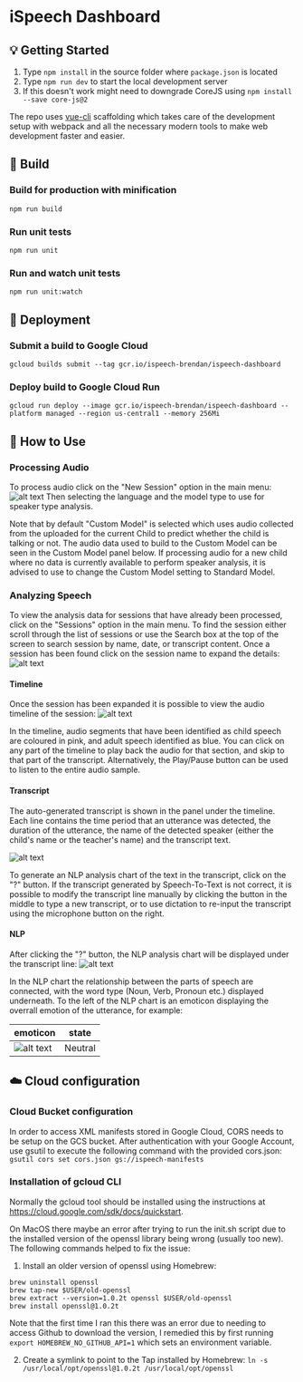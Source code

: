 # iSpeech Dashboard

## :bulb: Getting Started

1. Type `npm install` in the source folder where `package.json` is located
2. Type `npm run dev` to start the local development server
3. If this doesn't work might need to downgrade CoreJS using `npm install --save core-js@2`

The repo uses [vue-cli](https://github.com/vuejs/vue-cli) scaffolding which takes care of the development setup with webpack and all the necessary modern tools to make web development faster and easier.

## :hammer: Build

### Build for production with minification
`npm run build`
### Run unit tests
`npm run unit`
### Run and watch unit tests
`npm run unit:watch`

## :rocket: Deployment

### Submit a build to Google Cloud
`gcloud builds submit --tag gcr.io/ispeech-brendan/ispeech-dashboard`

### Deploy build to Google Cloud Run
`gcloud run deploy --image gcr.io/ispeech-brendan/ispeech-dashboard --platform managed --region us-central1 --memory 256Mi`



## :book: How to Use

### Processing Audio 
To process audio click on the "New Session" option in the main menu:
![alt text](https://github.com//iSpeechAPAC/ispeech-dashboard/blob/master/new_session.jpg?raw=true)
Then selecting the language and the model type to use for speaker type analysis.

Note that by default "Custom Model" is selected which uses audio collected from the uploaded for the current Child to predict whether the child is talking or not. The audio data used to build to the Custom Model can be seen in the Custom Model panel below. If processing audio for a new child where no data is currently available to perform speaker analysis, it is advised to use to change the Custom Model setting to Standard Model.

### Analyzing Speech 
To view the analysis data for sessions that have already been processed, click on the "Sessions" option in the main menu. To find the session either scroll through the list of sessions or use the Search box at the top of the screen to search session by name, date, or transcript content. Once a session has been found click on the session name to expand the details:
![alt text](https://github.com//iSpeechAPAC/ispeech-dashboard/blob/master/analysis_session.jpg?raw=true)

#### Timeline
Once the session has been expanded it is possible to view the audio timeline of the session:
![alt text](https://github.com//iSpeechAPAC/ispeech-dashboard/blob/master/timeline.jpg?raw=true)

In the timeline, audio segments that have been identified as child speech are coloured in pink, and adult speech identified as blue. You can click on any part of the timeline to play back the audio for that section, and skip to that part of the transcript. Alternatively, the Play/Pause button can be used to listen to the entire audio sample.

#### Transcript
The auto-generated transcript is shown in the panel under the timeline. Each line contains the time period that an utterance was detected, the duration of the utterance, the name of the detected speaker (either the child's name or the teacher's name) and the transcript text.

![alt text](https://github.com//iSpeechAPAC/ispeech-dashboard/blob/master/transcript_line.jpg?raw=true)

To generate an NLP analysis chart of the text in the transcript, click on the "?" button. If the transcript generated by Speech-To-Text is not correct, it is possible to modify the transcript line manually by clicking the button in the middle to type a new transcript, or to use dictation to re-input the transcript using the microphone button on the right.

#### NLP
After clicking the "?" button, the NLP analysis chart will be displayed under the transcript line:
![alt text](https://github.com//iSpeechAPAC/ispeech-dashboard/blob/master/transcript_line.jpg?raw=true)

In the NLP chart the relationship between the parts of speech are connected, with the word type (Noun, Verb, Pronoun etc.) displayed underneath. To the left of the NLP chart is an emoticon displaying the overrall emotion of the utterance, for example:

| emoticon | state |
| -------- | ----- |
| ![alt text](https://github.com//iSpeechAPAC/ispeech-dashboard/blob/master/neutral.svg) | Neutral |


## :cloud: Cloud configuration

### Cloud Bucket configuration
In order to access XML manifests stored in Google Cloud, CORS needs to be setup on the GCS bucket.
After authentication with your Google Account, use gsutil to execute the following command with the provided cors.json:
`gsutil cors set cors.json gs://ispeech-manifests`

### Installation of gcloud CLI
Normally the gcloud tool should be installed using the instructions at https://cloud.google.com/sdk/docs/quickstart.

On MacOS there maybe an error after trying to run the init.sh script due to the installed version of the openssl library being wrong (usually too new). The following commands helped to fix the issue:   

1. Install an older version of openssl using Homebrew:
```
brew uninstall openssl
brew tap-new $USER/old-openssl
brew extract --version=1.0.2t openssl $USER/old-openssl
brew install openssl@1.0.2t
```
Note that the first time I ran this there was an error due to needing to access Github to download the version, I remedied this by first running `export HOMEBREW_NO_GITHUB_API=1` which sets an environment variable.

2. Create a symlink to point to the Tap installed by Homebrew: `ln -s /usr/local/opt/openssl@1.0.2t /usr/local/opt/openssl`

